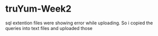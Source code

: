 # truYum-Week2

sql extention files were showing error while uploading. So i copied the queries into text files and uploaded those
